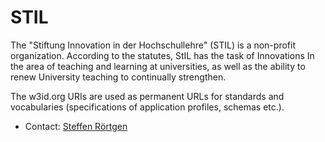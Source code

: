 # STIL

The "Stiftung Innovation in der Hochschullehre" (STIL) is a non-profit organization. According to the statutes, StIL has the task of Innovations In the area of teaching and learning at universities, as well as the ability to renew University teaching to continually strengthen.

The w3id.org URIs are used as permanent URLs for standards and vocabularies (specifications of application profiles, schemas etc.).

* Contact: [Steffen Rörtgen](https://github.com/sroertgen)


